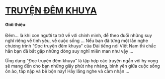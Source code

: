 # [TRUYỆN ĐÊM KHUYA][applink]

#### Giới thiệu
Đêm... là khi con người ta trở về với chính mình, để theo đuổi những suy nghĩ riêng về tình yêu, về cuộc sống ...
Nếu bạn đã từng một lần nghe chương trình "Đọc truyện đêm khuya" của Đài tiếng nói Việt Nam thì chắc hẳn bạn đã bắt gặp những dòng suy nghĩ miên man như vậy ...

Ứng dụng "Đọc truyện đêm khuya" là tập hợp các truyện ngắn với hy vọng sẽ mang đến cho bạn những giây phút nhẹ nhàng, bình yên giữa cuộc sống ồn ào, tấp nập và bề bộn này!
Hãy lắng nghe và cảm nhận ...

[applink]: https://apps.apple.com/app/id895294690